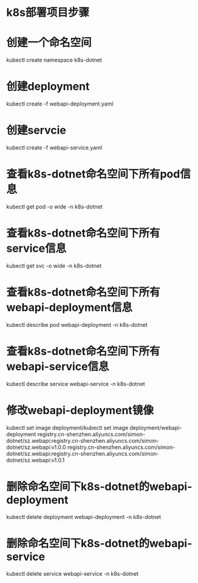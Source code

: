 # k8s部署项目步骤

# 创建一个命名空间
kubectl create namespace k8s-dotnet
# 创建deployment
kubectl create -f webapi-deployment.yaml
# 创建servcie
kubectl create -f webapi-service.yaml

# 查看k8s-dotnet命名空间下所有pod信息
kubectl get pod -o wide -n k8s-dotnet
# 查看k8s-dotnet命名空间下所有service信息
kubectl get svc -o wide -n k8s-dotnet
# 查看k8s-dotnet命名空间下所有webapi-deployment信息
kubectl describe pod webapi-deployment -n k8s-dotnet
# 查看k8s-dotnet命名空间下所有webapi-service信息
kubectl describe service webapi-service -n k8s-dotnet
# 修改webapi-deployment镜像
kubectl set image deployment/kubectl set image deployment/webapi-deployment registry.cn-shenzhen.aliyuncs.com/simon-dotnet/sz.webapi:registry.cn-shenzhen.aliyuncs.com/simon-dotnet/sz.webapi:v1.0.0 registry.cn-shenzhen.aliyuncs.com/simon-dotnet/sz.webapi:registry.cn-shenzhen.aliyuncs.com/simon-dotnet/sz.webapi:v1.0.1

# 删除命名空间下k8s-dotnet的webapi-deployment
kubectl delete deployment webapi-deployment -n k8s-dotnet
# 删除命名空间下k8s-dotnet的webapi-service
kubectl delete service webapi-service -n k8s-dotnet